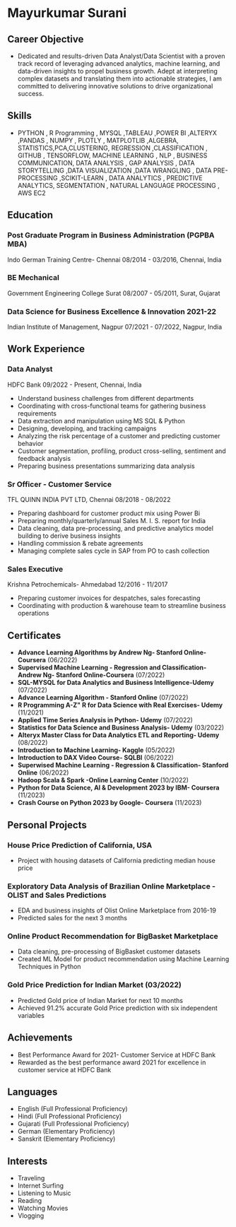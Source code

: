 # Mayurkumar Surani

## Career Objective
- Dedicated and results-driven Data Analyst/Data Scientist with a proven track record of leveraging advanced analytics, machine learning, and data-driven insights to propel business growth. Adept at interpreting complex datasets and translating them into actionable strategies, I am committed to delivering innovative solutions to drive organizational success.

## Skills

- PYTHON , R Programming , MYSQL ,TABLEAU ,POWER BI ,ALTERYX ,PANDAS , NUMPY , PLOTLY , MATPLOTLIB ,ALGEBRA, STATISTICS,PCA,CLUSTERING, REGRESSION ,CLASSIFICATION ,
  GITHUB , TENSORFLOW, MACHINE LEARNING , NLP , BUSINESS COMMUNICATION, DATA ANALYSIS , GAP ANALYSIS , DATA STORYTELLING ,DATA VISUALIZATION  ,DATA WRANGLING ,
  DATA PRE-PROCESSING ,SCIKIT-LEARN , DATA ANALYTICS , PREDICTIVE ANALYTICS, SEGMENTATION , NATURAL LANGUAGE PROCESSING , AWS EC2

## Education

### Post Graduate Program in Business Administration (PGPBA MBA)
Indo German Training Centre- Chennai
08/2014 - 03/2016, Chennai, India

### BE Mechanical
Government Engineering College Surat
08/2007 - 05/2011, Surat, Gujarat

### Data Science for Business Excellence & Innovation 2021-22
Indian Institute of Management, Nagpur
07/2021 - 07/2022, Nagpur, India

## Work Experience

### Data Analyst
HDFC Bank
09/2022 - Present, Chennai, India

- Understand business challenges from different departments
- Coordinating with cross-functional teams for gathering business requirements
- Data extraction and manipulation using MS SQL & Python
- Designing, developing, and tracking campaigns
- Analyzing the risk percentage of a customer and predicting customer behavior
- Customer segmentation, profiling, product cross-selling, sentiment and feedback analysis
- Preparing business presentations summarizing data analysis

### Sr Officer - Customer Service
TFL QUINN INDIA PVT LTD, Chennai
08/2018 - 08/2022

- Preparing dashboard for customer product mix using Power Bi
- Preparing monthly/quarterly/annual Sales M. I. S. report for India
- Data cleaning, data pre-processing, and predictive analytics model building to derive business insights
- Handling commission & rebate agreements
- Managing complete sales cycle in SAP from PO to cash collection

### Sales Executive
Krishna Petrochemicals- Ahmedabad
12/2016 - 11/2017

- Preparing customer invoices for despatches, sales forecasting
- Coordinating with production & warehouse team to streamline business operations

## Certificates

- **Advance Learning Algorithms by Andrew Ng- Stanford Online-Coursera** (06/2022)
- **Supervised Machine Learning - Regression and Classification- Andrew Ng- Stanford Online-Coursera** (07/2022)
- **SQL-MYSQL for Data Analytics and Business Intelligence-Udemy** (07/2022)
- **Advance Learning Algorithm - Stanford Online** (07/2022)
- **R Programming A-Z" R for Data Science with Real Exercises- Udemy** (11/2021)
- **Applied Time Series Analysis in Python- Udemy** (07/2022)
- **Statistics for Data Science and Business Analysis- Udemy** (03/2022)
- **Alteryx Master Class for Data Analytics ETL and Reporting- Udemy** (08/2022)
- **Introduction to Machine Learning- Kaggle** (05/2022)
- **Introduction to DAX Video Course- SQLBI** (06/2022)
- **Superwised Machine Learning - Regression & Classification- Stanford Online** (06/2022)
- **Hadoop Scala & Spark -Online Learning Center** (10/2022)
- **Python for Data Science, AI & Development 2023 by IBM- Coursera** (11/2023)
- **Crash Course on Python 2023 by Google- Coursera** (11/2023)

## Personal Projects

### House Price Prediction of California, USA

- Project with housing datasets of California predicting median house price

### Exploratory Data Analysis of Brazilian Online Marketplace - OLIST and Sales Predictions

- EDA and business insights of Olist Online Marketplace from 2016-19
- Predicted sales for the next 3 months

### Online Product Recommendation for BigBasket Marketplace

- Data cleaning, pre-processing of BigBasket customer datasets
- Created ML Model for product recommendation using Machine Learning Techniques in Python

### Gold Price Prediction for Indian Market (03/2022)

- Predicted Gold price of Indian Market for next 10 months
- Achieved 91.2% accurate Gold Price prediction with six independent variables

## Achievements

- Best Performance Award for 2021- Customer Service at HDFC Bank
- Rewarded as the best performance award 2021 for excellence in customer service at HDFC Bank

## Languages

- English (Full Professional Proficiency)
- Hindi (Full Professional Proficiency)
- Gujarati (Full Professional Proficiency)
- German (Elementary Proficiency)
- Sanskrit (Elementary Proficiency)

## Interests

- Traveling
- Internet Surfing
- Listening to Music
- Reading
- Watching Movies
- Vlogging
